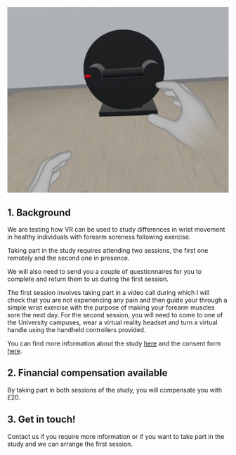 

![IMAGE](TurnDaHandle_Logo.png)

## 1. Background

We are testing how VR can be used to study differences in wrist movement in healthy individuals with forearm soreness following exercise. 

Taking part in the study requires attending two sessions, the first one remotely and the second one in presence. 

We will also need to send you a couple of questionnaires for you to complete and return them to us during the first session.

The first session involves taking part in a video call during which I will check that you are not experiencing any pain and then guide your through a simple wrist exercise with the purpose of making your forearm muscles sore the next day. For the second session, you will need to come to one of the University campuses, wear a virtual reality headset and turn a virtual handle using the handheld controllers provided.

You can find more information about the study [here](https://drive.google.com/file/d/19b18hgSGBHMhBVq5CqfDsDhtdmPawacw/view?usp=sharing) and the consent form [here](https://drive.google.com/file/d/1X9E3yNmLzaihJn1zI_BJ5ENexWx4W8Rt/view?usp=sharing).

## 2. Financial compensation available

By taking part in both sessions of the study, you will compensate you with £20.

## 3. Get in touch!

Contact us if you require more information or if you want to take part in the study and we can arrange the first session.







